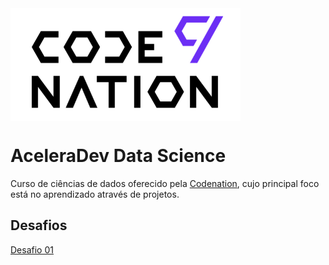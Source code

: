 <img src="./Semana_2/logo.png" style: align="center" />


# AceleraDev Data Science
Curso de ciências de dados oferecido pela <a href="https://codenation.dev/">Codenation</a>, cujo principal foco está no aprendizado através de projetos.

## Desafios

<a href="./Semana_2/Desafio/desafio01.md"> Desafio 01</a>

